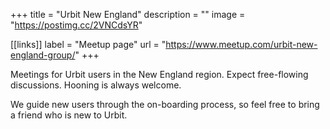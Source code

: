 +++
title = "Urbit New England"
description = ""
image = "https://postimg.cc/2VNCdsYR"

[[links]]
label = "Meetup page"
url = "https://www.meetup.com/urbit-new-england-group/"
+++

Meetings for Urbit users in the New England region. Expect free-flowing discussions. Hooning is always welcome.

We guide new users through the on-boarding process, so feel free to bring a friend who is new to Urbit.